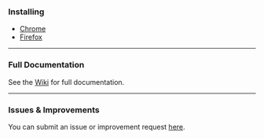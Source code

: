 ### Installing
- [Chrome](https://chrome.google.com/webstore/detail/mturk-suite/iglbakfobmoijpbigmlfklckogbefnlf)
- [Firefox](https://addons.mozilla.org/en-US/firefox/addon/mturk-suite/)

---

### Full Documentation
See the [Wiki](https://github.com/Kadauchi/mturk-suite/wiki) for full documentation.

---

### Issues & Improvements
You can submit an issue or improvement request [here](https://github.com/Kadauchi/mturk-suite/issues).
